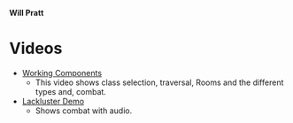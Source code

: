 **Will Pratt**
# Videos
* [Working Components](https://youtu.be/kr4UQJlmKWI)
  * This video shows class selection, traversal, Rooms and the different types and, combat. 
* [Lackluster Demo](https://youtu.be/O2Gw2Bz5t30)
  * Shows combat with audio. 
